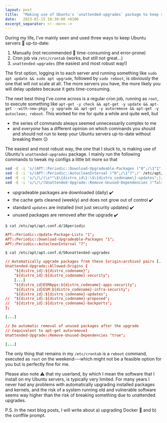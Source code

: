 ```yaml
---
layout: post
title:  "Making use of Ubuntu's `unattended-upgrades` package to keep servers up-to-date without breaking them (hopefully)"
date:   2023-01-15 18:30:00 +0100
excerpt_separator: <!--more-->
---
```


During my life, I've mainly seen and used three ways to keep Ubuntu servers 🐧 up-to-date:

1. Manually (not recommended 🛑 time-consuming and error-prone)
2. Cron job via `/etc/crontab` (works, but still not great...)
3. `unattended-upgrades` (the easiest and most robust way!)
<!--more-->

The first option, logging in to each server and running something like `sudo apt update && sudo apt upgrade`, followed by `sudo reboot`, is obviously the one that will not scale at all. The more servers you have, the more likely you will delay updates because it gets time-consuming.

The next best thing I've come across is a regular cron job, running as `root`, to execute something like `apt-get -y check && apt-get -y update && apt-get --with-new-pkgs -y upgrade && apt-get -y autoremove && apt-get -y autoclean; reboot`. This worked for me for quite a while and quite well, but

- the series of commands always seemed unnecessarily complex to me
- and *everyone* has a different opinion on which commands you should and should not run to keep your Ubuntu servers up-to-date without breaking them 😕

The easiest and most robust way, the one that I stuck to, is making use of Ubuntu's `unattended-upgrades` package. I mainly run the following commands to tweak my configs a little bit more so that

```sh
sed -E -i 's/(APT::Periodic::Download-Upgradeable-Packages )"0";/\1"1";/' /etc/apt/apt.conf.d/10periodic
sed -E -i 's/(APT::Periodic::AutocleanInterval )"0";/\1"7";/' /etc/apt/apt.conf.d/10periodic
sed -E -i 's/\/\/(\s*"\$\{distro_id\}:\$\{distro_codename\}-updates";)/\1/' /etc/apt/apt.conf.d/50unattended-upgrades
sed -E -i 's/\/\/(Unattended-Upgrade::Remove-Unused-Dependencies )"false";/\1"true";/' /etc/apt/apt.conf.d/50unattended-upgrades
```

- upgradeable packages are downloaded (daily) ✔️
- the cache gets cleaned (weekly) and does not grow out of control ✔️
- standard `updates` are installed (not just security updates) ✔️
- unused packages are removed after the upgrade ✔️

`$ cat /etc/apt/apt.conf.d/10periodic`

```conf
APT::Periodic::Update-Package-Lists "1";
APT::Periodic::Download-Upgradeable-Packages "1";
APT::Periodic::AutocleanInterval "7";
```

`$ cat /etc/apt/apt.conf.d/50unattended-upgrades`

```conf
// Automatically upgrade packages from these (origin:archive) pairs [...]
Unattended-Upgrade::Allowed-Origins {
	"${distro_id}:${distro_codename}";
	"${distro_id}:${distro_codename}-security";
	[...]
	"${distro_id}ESMApps:${distro_codename}-apps-security";
	"${distro_id}ESM:${distro_codename}-infra-security";
	"${distro_id}:${distro_codename}-updates";
//	"${distro_id}:${distro_codename}-proposed";
//	"${distro_id}:${distro_codename}-backports";
};

[...]

// Do automatic removal of unused packages after the upgrade
// (equivalent to apt-get autoremove)
Unattended-Upgrade::Remove-Unused-Dependencies "true";

[...]
```

The only thing that remains in my `/etc/crontab` is a `reboot` command, executed as `root` on the weekend---which might not be a feasible option for you but is perfectly fine for me.

Please also note ⚠️ that my userland, by which I mean the software that I install on my Ubuntu servers, is typically very limited. For many years I never had any problems with automatically upgrading installed packages and kernels, and the risk of a system running old and vulnerable software seems way higher than the risk of breaking something due to unattended upgrades.

P.S. In the next blog posts, I will write about a) upgrading Docker 🐳 and b) the conffile prompt.

